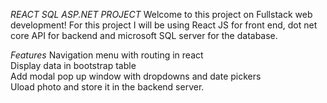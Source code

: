 *REACT SQL ASP.NET PROJECT*
Welcome to this project on Fullstack web development! For this project I will be using React JS for front end, dot net core API for backend and 
microsoft SQL server for the database.

*Features*
Navigation menu with routing in react<br> 
Display data in bootstrap table <br>
Add modal pop up window with dropdowns and date pickers <br>
Uload photo and store it in the backend server.<br>
